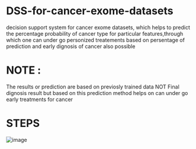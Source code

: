 # DSS-for-cancer-exome-datasets
decision support system for cancer exome datasets, which helps to predict the percentage probability of cancer type for particular features,through which
one can under go personized treatements based on persentage of prediction and early dignosis of cancer also possible

# NOTE : 
The results or prediction are based on previosly trained data NOT Final dignosis result but based on this prediction method helps on can under go early treatments for cancer

# STEPS
![image](https://user-images.githubusercontent.com/70704151/136044841-d5cc8d1d-655e-4794-99ee-d025049d1da1.png)





